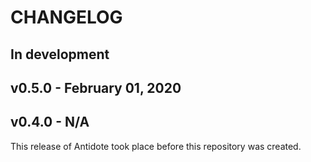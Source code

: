 # CHANGELOG

## In development


## v0.5.0 - February 01, 2020

## v0.4.0 - N/A

This release of Antidote took place before this repository was created.

